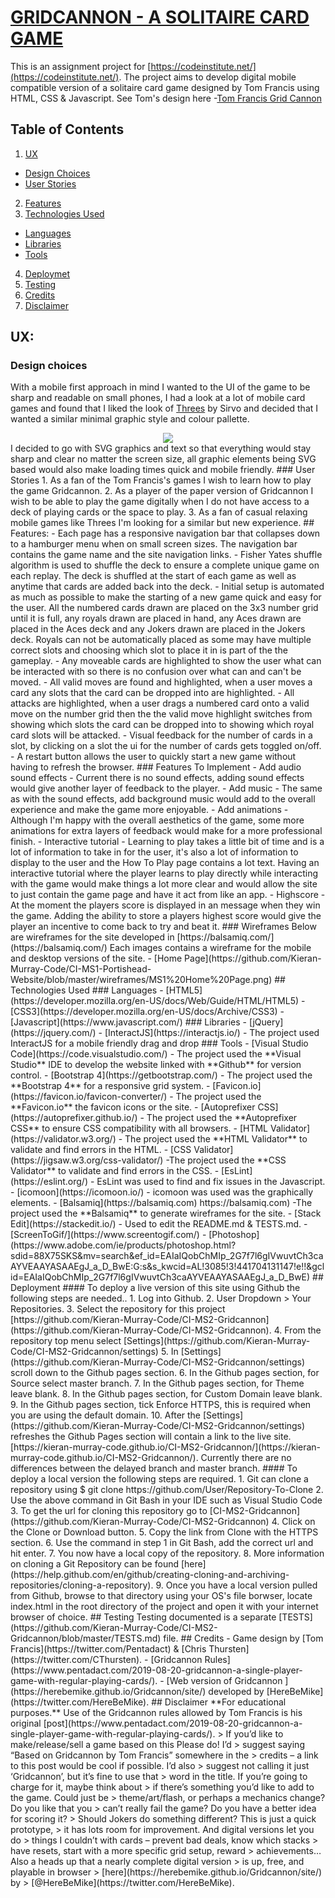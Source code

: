 # [GRIDCANNON - A SOLITAIRE CARD GAME]([https://kieran-murray-code.github.io/CI-MS2-Gridcannon/](https://kieran-murray-code.github.io/CI-MS2-Gridcannon/))
This is an assignment project for [https://codeinstitute.net/](https://codeinstitute.net/). The project aims to develop digital mobile compatible version of a solitaire card game designed by Tom Francis using HTML, CSS & Javascript. See Tom's design here -[Tom Francis Grid Cannon](https://www.pentadact.com/2019-08-20-gridcannon-a-single-player-game-with-regular-playing-cards/)
## Table of Contents
1.  [UX](#ux)
*  [Design Choices](#design-choices)
*  [User Stories](#user-stories)
2.  [Features](#features)
3.  [Technologies Used](#techmologies-used)
*  [Languages](#languages)
*  [Libraries](#libraries)
*  [Tools](#tools)
4.  [Deploymet](#deployment)
6.  [Testing](#testing)
7.  [Credits](#credits)
8.  [Disclaimer](#disclaimer)
## UX:
### Design choices
With a mobile first approach in mind I wanted to the UI of the game to be sharp and readable on small phones, I had a look at a lot of mobile card games and found that I liked the look of [Threes](http://play.threesgame.com/) by Sirvo and decided that I wanted a similar minimal graphic style and colour pallette.
<div align="center"> <img src="http://asherv.com/threes/images/THREES_trailer.gif"></div>
I decided to go with SVG graphics and text so that everything would stay sharp and clear no matter the screen size, all graphic elements being SVG based would also make loading times quick and mobile friendly.
### User Stories  
1. As a fan of the Tom Francis's games I wish to learn how to play the game Gridcannon.
2. As a player of the paper version of Gridcannon I wish to be able to play the game digitally when I do not have access to a deck of playing cards or the space to play.  
3. As a fan of casual relaxing mobile games like Threes I'm looking for a similar but new experience.
## Features:
- Each page has a responsive navigation bar that collapses down to a hamburger menu when on small screen sizes. The navigation bar contains the game name and the site navigation links.
- Fisher Yates shuffle algorithm is used to shuffle the deck to ensure a complete unique game on each replay. The deck is shuffled at the start of each game as well as anytime that cards are added back into the deck.
- Initial setup is automated as much as possible to make the starting of a new game quick and easy for the user. All the numbered cards drawn are placed on the 3x3 number grid until it is full, any royals drawn are placed in hand, any Aces drawn are placed in the Aces deck and any Jokers drawn are placed in the Jokers deck. Royals can not be automatically placed as some may have multiple correct slots and choosing which slot to place it in is part of the the gameplay.
- Any moveable cards are highlighted to show the user what can be interacted with so there is no confusion over what can and can't be moved.
- All valid moves are found and highlighted, when a user moves a card any slots that the card can be dropped into are highlighted.
- All attacks are highlighted, when a user drags a numbered card onto a valid move on the number grid then the the valid move highlight switches from showing which slots the card can be dropped into to showing which royal card slots will be attacked.
- Visual feedback for the number of cards in a slot, by clicking on a slot the ui for the number of cards gets toggled on/off.
- A restart button allows the user to quickly start a new game without having to refresh the browser.
### Features To Implement
- Add audio sound effects - Current there is no sound effects, adding sound effects would give another layer of feedback to the player.
- Add music - The same as with the sound effects, add background music would add to the overall experience and make the game more enjoyable.
- Add animations - Although I'm happy with the overall aesthetics of the game, some more animations for extra layers of feedback would make for a more professional finish.
- Interactive tutorial - Learning to play takes a little bit of time and is a lot of information to take in for the user, it's also a lot of information to display to the user and the How To Play page contains a lot text. Having an interactive tutorial where the player learns to play directly while interacting with the game would make things a lot more clear and would allow the site to just contain the game page and have it act from like an app.
- Highscore - At the moment the players score is displayed in an message when they win the game. Adding the ability to store a players highest score would give the player an incentive to come back to try and beat it.
### Wireframes
Below are wireframes for the site developed in [https://balsamiq.com/](https://balsamiq.com/)
Each images contains a wireframe for the mobile and desktop versions of the site.
-  [Home Page](https://github.com/Kieran-Murray-Code/CI-MS1-Portishead-Website/blob/master/wireframes/MS1%20Home%20Page.png)
## Technologies Used
### Languages
-  [HTML5](https://developer.mozilla.org/en-US/docs/Web/Guide/HTML/HTML5)  
-  [CSS3](https://developer.mozilla.org/en-US/docs/Archive/CSS3)  
-  [Javascript](https://www.javascript.com/)
### Libraries
-  [jQuery](https://jquery.com/)  
-  [InteractJS](https://interactjs.io/) - The project used InteractJS for a mobile friendly drag and drop
### Tools
-  [Visual Studio Code](https://code.visualstudio.com/) - The project used the **Visual Studio** IDE to develop the website linked with **Github** for version control.
-  [Bootstrap 4](https://getbootstrap.com/) - The project used the **Bootstrap 4** for a responsive grid system.
-  [Favicon.io](https://favicon.io/favicon-converter/) - The project used the **Favicon.io** the favicon icons or the site.
-  [Autoprefixer CSS](https://autoprefixer.github.io/) - The project used the **Autoprefixer CSS** to ensure CSS compatibility with all browsers.
-  [HTML Validator](https://validator.w3.org/) - The project used the **HTML Validator** to validate and find errors in the HTML.
-  [CSS Validator](https://jigsaw.w3.org/css-validator/) -The project used the **CSS Validator** to validate and find errors in the CSS.
-  [EsLint](https://eslint.org/) - EsLint was used to find and fix issues in the Javascript.
-  [icomoon](https://icomoon.io/) - icomoon was used was the graphically elements.
-  [Balsamiq](https://balsamiq.com) https://balsamiq.com) -The project used the **Balsamiq** to generate wireframes for the site.
- [Stack Edit](https://stackedit.io/) - Used to edit the README.md & TESTS.md.
- [ScreenToGif/](https://www.screentogif.com/)
- [Photoshop](https://www.adobe.com/ie/products/photoshop.html?sdid=88X75SKS&mv=search&ef_id=EAIaIQobChMIp_2G7f7l6gIVwuvtCh3caAYVEAAYASAAEgJ_a_D_BwE:G:s&s_kwcid=AL!3085!3!441704131147!e!!&gclid=EAIaIQobChMIp_2G7f7l6gIVwuvtCh3caAYVEAAYASAAEgJ_a_D_BwE)
## Deployment
#### To deploy a live version of this site using Github the following steps are needed..
1. Log into Github.
2. User Dropdown > Your Repositories.
3. Select the repository for this project [https://github.com/Kieran-Murray-Code/CI-MS2-Gridcannon](https://github.com/Kieran-Murray-Code/CI-MS2-Gridcannon).
4. From the repository top menu select [Settings](https://github.com/Kieran-Murray-Code/CI-MS2-Gridcannon/settings)
5. In [Settings](https://github.com/Kieran-Murray-Code/CI-MS2-Gridcannon/settings) scroll down to the Github pages section.
6. In the Github pages section, for Source select master branch.
7. In the Github pages section, for Theme leave blank.
8. In the Github pages section, for Custom Domain leave blank.
9. In the Github pages section, tick Enforce HTTPS, this is required when you are using the default domain.
10. After the [Settings](https://github.com/Kieran-Murray-Code/CI-MS2-Gridcannon/settings) refreshes the Github Pages section will contain a link to the live site. [https://kieran-murray-code.github.io/CI-MS2-Gridcannon/](https://kieran-murray-code.github.io/CI-MS2-Gridcannon/).
Currently there are no differences between the delayed branch and master branch.
#### To deploy a local version the following steps are required.
1. Git can clone a repository using $ git clone https://github.com/User/Repository-To-Clone
2. Use the above command in Git Bash in your IDE such as Visual Studio Code
3. To get the url for cloning this repository go to [CI-MS2-Gridcannon](https://github.com/Kieran-Murray-Code/CI-MS2-Gridcannon)
4. Click on the Clone or Download button.
5. Copy the link from Clone with the HTTPS section.
6. Use the command in step 1 in Git Bash, add the correct url and hit enter.
7. You now have a local copy of the repository.
8. More information on cloning a Git Repository can be found [here](https://help.github.com/en/github/creating-cloning-and-archiving-repositories/cloning-a-repository).
9. Once you have a local version pulled from Github, browse to that directory using your OS's file borwser, locate index.html in the root directory of the project and open it with your internet browser of choice.
## Testing
Testing documented is a separate [TESTS](https://github.com/Kieran-Murray-Code/CI-MS2-Gridcannon/blob/master/TESTS.md) file.
## Credits
 - Game design by [Tom Francis](https://twitter.com/Pentadact) & [Chris Thursten](https://twitter.com/CThursten).
 - [Gridcannon Rules](https://www.pentadact.com/2019-08-20-gridcannon-a-single-player-game-with-regular-playing-cards/).
 - [Web version of Gridcannon ](https://herebemike.github.io/Gridcannon/site/) developed by [HereBeMike](https://twitter.com/HereBeMike).
## Disclaimer
**For educational purposes.**
Use of the Gridcannon rules allowed by Tom Francis is his original [post](https://www.pentadact.com/2019-08-20-gridcannon-a-single-player-game-with-regular-playing-cards/).
> If you’d like to make/release/sell a game based on this Please do! I’d
> suggest saying “Based on Gridcannon by Tom Francis” somewhere in the
> credits – a link to this post would be cool if possible. I’d also
> suggest not calling it just ‘Gridcannon’, but it’s fine to use that
> word in the title. If you’re going to charge for it, maybe think about
> if there’s something you’d like to add to the game. Could just be
> theme/art/flash, or perhaps a mechanics change? Do you like that you
> can’t really fail the game? Do you have a better idea for scoring it?
> Should Jokers do something different? This is just a quick prototype,
> it has lots room for improvement. And digital versions let you do
> things I couldn’t with cards – prevent bad deals, know which stacks
> have resets, start with a more specific grid setup, reward
> achievements… Also a heads up that a nearly complete digital version
> is up, free, and playable in browser 
> [here](https://herebemike.github.io/Gridcannon/site/)  by 
> [@HereBeMike](https://twitter.com/HereBeMike).
